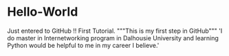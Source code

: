 # Hello-World
Just entered to GitHub !! First Tutorial.
"""This is my first step in GitHub"""
'I do master in Internetworking program in Dalhousie University and learning Python would be helpful to me in my career I believe.'
